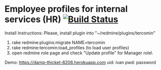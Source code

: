 # Employee profiles for internal services (HR) [![Build Status](https://travis-ci.org/hoopoe/tercomin.svg?branch=master)](https://travis-ci.org/hoopoe/tercomin)

Install Instructions: 
Please, install plugin into "~/redmine/plugins/tercomin"

1. rake redmine:plugins:migrate NAME=tercomin
2. rake redmine:tercomin:load_profiles (to load user profiles)
3. open redmine role page and check "Update profile" for Manager role\


Demo: https://damp-thicket-8206.herokuapp.com
uid: ivan
pwd: password



